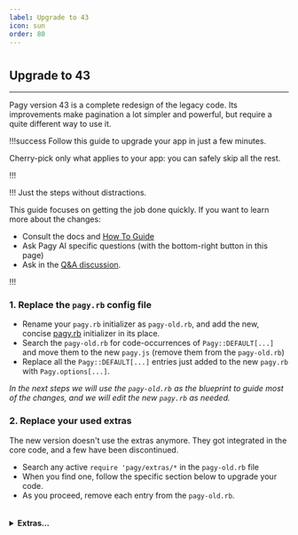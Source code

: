```yaml
---
label: Upgrade to 43
icon: sun
order: 80
---
```


#

## Upgrade to 43

---

Pagy version 43 is a complete redesign of the legacy code. Its improvements make pagination a lot simpler and powerful, but
require a quite different way to use it.

!!!success Follow this guide to upgrade your app in just a few minutes.

Cherry-pick only what applies to your app: you can safely skip all the rest.

!!!

!!! Just the steps without distractions.

This guide focuses on getting the job done quickly. If you want to learn more about the changes:

- Consult the docs and [How To Guide](how-to)
- Ask Pagy AI specific questions (with the bottom-right button in this page)
- Ask in the [Q&A discussion](https://github.com/ddnexus/pagy/discussions/categories/q-a).

!!!

### 1. Replace the `pagy.rb` config file

- Rename your `pagy.rb` initializer as `pagy-old.rb`, and add the new, concise
  [pagy.rb](../resources/initializer) initializer in its place.
- Search the `pagy-old.rb` for code-occurrences of `Pagy::DEFAULT[...]` and move them to the new `pagy.js` (remove them from the
  `pagy-old.rb`)
- Replace all the `Pagy::DEFAULT[...]` entries just added to the new `pagy.rb` with `Pagy.options[...]`.

_In the next steps we will use the `pagy-old.rb` as the blueprint to guide most of the changes, and we will edit the new `pagy.rb`
as needed._

### 2. Replace your used extras

The new version doesn't use the extras anymore. They got integrated in the core code, and a few have been discontinued.

- Search any active `require 'pagy/extras/*` in the `pagy-old.rb` file
- When you find one, follow the specific section below to upgrade your code.
- As you proceed, remove each entry from the `pagy-old.rb`.

<details>
  <summary><h4 style="display: inline-block">Extras...</h4></summary>

==- `array`

{.compact}

| Search (old)      | Replace with (new)  |
|-------------------|---------------------|
| `pagy_array(...)` | `pagy(:offset,...)` |

==- `arel`

{.compact}

| Search (old)     | Replace with (new)                     |
|------------------|----------------------------------------|
| `pagy_arel(...)` | `pagy(:offset, count_over: true, ...)` |

==- `pagy`

- All the old helpers are now `@pagy` instance methods with more explicit names.

{.compact}

| Search (old)                                   | Replace with (new)                                  |
|------------------------------------------------|-----------------------------------------------------|
| `pagy_nav(@pagy, ...)`                         | `@pagy.series_nav(...)`                             |
| `pagy_nav_js(@pagy, ...)`                      | `@pagy.series_nav_js(...)`                          |
| `pagy_combo_nav_js(@pagy, ...)`                | `@pagy.input_nav_js(...)`                           |
| `pagy_limit_selector_js(@pagy, ...)`           | `@pagy.limit_tag_js(...)`                           |
| `pagy_prev_url(@pagy, ...)`                    | `@pagy.page_url(:previous, ...)`                    |
| `pagy_next_url(@pagy, ...)`                    | `@pagy.page_url(:next, ...)`                        |
| `pagy_prev_a(@pagy, ...)`                      | `@pagy.previous_tag(...)`                           |
| `pagy_next_a(@pagy, ...)`                      | `@pagy.next_tag(...)`                               |
| `pagy_prev_link(@pagy, ...)`                   | discontinued: implement manually                    |
| `pagy_next_link(@pagy, ...)`                   | discontinued: implement manually                    |
| `size: ...`<br/>`Pagy.options[:size] = ...`    | `slots: ...`<br/>`Pagy.options[:slots] = ...`       |
| `ends: false`<br/>`Pagy.options[:end] = false` | `compact: true`<br/>`Pagy.options[:compact] = true` |

==- `boostrap`

- All the old helpers are now `@pagy` instance methods with more explicit names.

{.compact}

| Search (old)                                   | Replace with (new)                                  |
|------------------------------------------------|-----------------------------------------------------|
| `pagy_boostrap_nav(@pagy, ...)`                | `@pagy.series_nav(:boostrap, ...)`                  |
| `pagy_boostrap_nav_js(@pagy, ...)`             | `@pagy.series_nav_js(:boostrap, ...)`               |
| `pagy_boostrap_combo_nav_js(@pagy, ...)`       | `@pagy.input_nav_js(:boostrap, ...)`                |
| `size: ...`<br/>`Pagy.options[:size] = ...`    | `slots: ...`<br/>`Pagy.options[:slots] = ...`       |
| `ends: false`<br/>`Pagy.options[:end] = false` | `compact: true`<br/>`Pagy.options[:compact] = true` |

- **FYI**: The redundant `pagy-bootstrap` class has been removed from the `input_nav_js` body.

==- `bulma`

- All the old helpers are now `@pagy` instance methods with more explicit names.

{.compact}

| Search (old)                                   | Replace with (new)                                  |
|------------------------------------------------|-----------------------------------------------------|
| `pagy_bulma_nav(@pagy, ...)`                   | `@pagy.series_nav(:bulma, ...)`                     |
| `pagy_bulma_nav_js(@pagy, ...)`                | `@pagy.series_nav_js(:bulma, ...)`                  |
| `pagy_bulma_combo_nav_js(@pagy, ...)`          | `@pagy.input_nav_js(:bulma, ...)`                   |
| `size: ...`<br/>`Pagy.options[:size] = ...`    | `slots: ...`<br/>`Pagy.options[:slots] = ...`       |
| `ends: false`<br/>`Pagy.options[:end] = false` | `compact: true`<br/>`Pagy.options[:compact] = true` |

- **FYI**: The `is-centered` CSS class has been removed.
- **FYI**: The previous/next links have been moved at the beginning and end of the pagination.

==- `countless`

{.compact}

| Search (old)                                                            | Replace with (new)                                    |
|-------------------------------------------------------------------------|-------------------------------------------------------|
| `pagy_countless(...)`                                                   | `pagy(:countless, ...)`                               |
| `countless_minimal: true`<br/>`Pagy.options[:countless_minimal] = true` | `headless: true`<br/>`Pagy.options[:headless] = true` |

==- `calendar`

{.compact}

| Search (old)                      | Replace with (new)     |
|-----------------------------------|------------------------|
| `pagy_calendar(...)`              | `pagy(:calendar, ...)` |
| `Pagy::Calendar::OutOfRangeError` | `Pagy::RangeError`     |
| flag: `active: true`              | `disabled: false`      |
| config: `pagy: ...`               | `offset: ...`          |

- If your `pagy-old.rb` file contains any localization configuration, then uncomment and customize the following line in the
  `pagy.rb` initializer: `Pagy::Calendar.localize_with_rails_i18n_gem(*your_locales)`.
  - _Note: In non-Rails applications, calendar localization requires adding `rails-i18n` to your Gemfile._
- Remove any existing `Pagy::Calendar::*::DEFAULT`. Pass the options to each unit when you paginate.

==- `elasticsearch_rails`

- Active and passive modes are now handled by the same `pagy` method:

{.compact}

| Search (old)                                                                            | Replace with (new)                                            |
|-----------------------------------------------------------------------------------------|---------------------------------------------------------------|
| `pagy_elasticsearch_rails(...)`                                                         | `pagy(:elasticsearch_rails, ...)`                             |
| `Pagy.new_from_elasticsearch_rails(...)`                                                | `pagy(:elasticsearch_rails, ...)`                             |
| `elasticsearch_rails_search: ...`<br/>`Pagy.options[:elasticsearch_rails_search] = ...` | `search_method: ...`<br/>`Pagy.options[:search_method] = ...` |

- **Customization of the `pagy_search` method name has been discontinued:**
  - Remove any existing `:elasticsearch_rails_pagy_search` variable from your code.
  - Replace your custom method name with the standard `pagy_search` method.

==-  `meilisearch`

- Active and passive modes are now handled by the same `pagy` method:

{.compact}

| Search (old)                                                            | Replace with (new)                                            |
|-------------------------------------------------------------------------|---------------------------------------------------------------|
| `pagy_meilisearch(...)`                                                 | `pagy(:meilisearch, ...)`                                     |
| `Pagy.new_from_meilisearch(...)`                                        | `pagy(:meilisearch, ...)`                                     |
| `meilisearch_search: ...`<br/>`Pagy.options[:meilisearch_search] = ...` | `search_method: ...`<br/>`Pagy.options[:search_method] = ...` |

- **Customization of the `pagy_search` method name has been discontinued:**
  - Remove any existing `:meilisearch_pagy_search` variable from your code.
  - Replace your custom method name with the standard `pagy_search` method.

==- `searchkick`

- Active and passive modes are now handled by the same `pagy` method:

{.compact}

| Search (old)                                                          | Replace with (new)                                            |
|-----------------------------------------------------------------------|---------------------------------------------------------------|
| `pagy_searchkick(...)`                                                | `pagy(:searchkick, ...)`                                      |
| `Pagy.new_from_searchkick(...)`                                       | `pagy(:searchkick, ...)`                                      |
| `searchkick_search: ...`<br/>`Pagy.options[:searchkick_search] = ...` | `search_method: ...`<br/>`Pagy.options[:search_method] = ...` |

- **Customization of the `pagy_search` method name has been discontinued:**
  - Remove any existing `:searchkick_pagy_search` variable from your code.
  - Replace your custom method name with the standard `pagy_search` method.

==- `headers`

{.compact}

| Search (old)                                      | Replace with (new)                                        |
|---------------------------------------------------|-----------------------------------------------------------|
| `pagy_headers(...)`                               | `@pagy.headers_hash(...)`                                 |
| `pagy_headers_merge`                              | `response.headers.merge!(@pagy.headers_hash)`             |
| `headers: ...`<br/>`Pagy.options[:headers] = ...` | `headers_map: ...`<br/>`Pagy.options[:headers_map] = ...` |

==- `jsonapi`

{.compact}

| Search (old)                     | Replace with (new)     |
|----------------------------------|------------------------|
| `pagy_jsonapi_links(@pagy, ...)` | `@pagy.urls_hash(...)` |

- _Notice that the `nil` links are now removed as the `JSON:API` specifications require._
- IMPORTANT: Enable the feature by explicitly setting the `jsonapi: true` option _(in the initializer or `pagy` method)_.

==- `keyset`

{.compact}

| Search (old)                        | Replace with (new)            |
|-------------------------------------|-------------------------------|
| `pagy_keyset(...)`                  | `pagy(:keyset, ...)`          |
| `pagy_keyset_first_url(@pagy, ...)` | `@pagy.page_url(:first, ...)` |
| `pagy_keyset_next_url(@pagy, ...)`  | `@pagy.page_url(:next, ...)`  |
| `filter_newest: ...`                | override `compose_predicate`  |

- Replace any existing `:jsonify_keyset_attributes` with `:pre_serialize`.
  - The lambda receives the same `keyset_attributes` argument, but it must modify the specific values directly. The lambda's
    return value is ignored. For example: `->(attrs) { attrs[:created_at] = attrs[:created_at].strftime('%F %T.%6N') }`.

==- `limit`

{.compact}

| Search (old)                       | Replace with (new)                |
|------------------------------------|-----------------------------------|
| `limit_param: :...` (symbol value) | `limit_key: '...'` (string value) |
| `limit_extra: ...`                 | delete                            |
| `max_limit: ...`                   | delete                            |

- Enable the feature by setting `client_max_limit: your_client_max_limit` option _(in the initializer or `pagy` method)_.

==- `metadata`

{.compact}

| Search (old)                                        | Replace with (new)                                    |
|-----------------------------------------------------|-------------------------------------------------------|
| `pagy_metadata(@pagy, ...)`                         | `@pagy.data_hash(...)`                                |
| `metadata: ...`<br/>`Pagy.options[:metadata] = ...` | `data_keys: ...`<br/>`Pagy.options[:data_keys] = ...` |
| data_key -> `:scaffold_url`                         | `:url_template`                                       |

==- `overflow`

- The `Pagy::OverflowError` has been replaced by the `Pagy::RangeError`; however, it is no longer raised by default.
- Pagy rescues the `Pagy::RangeError` and serves an empty page by default.
  - Now, Pagy behaves the same as it did before when requiring the overflow extra and using its default settings.
- The legacy `pagy.overflow?` is now the `pagy.in_range?` method, which checks/returns the opposite state/boolean.
- The `overflow: :last_page` behavior has been discontinued because it provides nearly no benefit:
  - **Why there is little benefit in serving the last page?**
    - The navigation bar for an out-of-range request is rendered identically to that of the last page.
    - The only difference is that there are no records/results to display.
    - The "previous page" button points to the last page, so if users truly want to see the last page results (which they have
      likely already seen), they can simply click the link.
- **Summary for keeping the same behavior**:
  - The `:overflow` variable is not used anymore.
  - If you did not use the extra (i.e., Pagy raised errors), set `raise_range_error: true`.
  - If you used `overflow: :empty_page` or just required the overflow extra, simply remove it (this is now the default behavior).
  - If you used `overflow: :last_page` and still want this behavior despite the reasons above:
    - Set `raise_range_error: true`.
    - Use `rescue Pagy::RangeError => e` in your method.
    - Redirect to `@pagy.page_url(:last)`.

==- `standalone`

- Replace the `:url` variable with the `:request` [Common option](../toolbox/paginators/#common-options) hash. For example:

  ```ruby
  request: { base_url: 'http://www.example.com',
             path:     '/path',
             query:    { 'param1' => 1234 }, # The string-keyed hash query from the request 
             cookie:   'xyz' }               # The 'pagy' cookie, only for keynav  
  ```

==- `i18n`

- If absolutely necessary, uncomment or add this line to your initializer: `Pagy.translate_with_the_slower_i18n_gem!`.

==- `gearbox` _(discontinued)_

- Due to extensive overwriting for minimal benefit, you can safely remove this feature from your app without noticeable impact.
  Remove all `/gearbox/` related code.

==- `size` _(discontinued)_

- Pagination bars similar to WillPaginate and Kaminari are not good for a lot of reasons. If still required, adapt the legacy file
  from a previous commit.

==- `trim` _(discontinued)_

- It was mostly useless and half-baked, causing many complications in both the Ruby and JavaScript code for no significant
  benefit.
- Use an appropriate approach to address your requirement, such as utilizing URL rewriting at the HTTP server level.

===

### 3. Final steps

==- Search and replace

{.compact}

| Search (old)                      | Replace with (new)               |
|-----------------------------------|----------------------------------|
| `include Pagy::Backend`           | `include Pagy::Method`           |
| `include Pagy::Frontend`          | remove (integrated)              |
| `Pagy.root.`                      | `Pagy::ROOT.`                    |
| `page_param: :...` (symbol value) | `page_key: '...'` (string value) |
| `pagy_info(@pagy, ...)`           | `@pagy.info_tag(...)`            |
| `@pagy_locale = ...`              | `Pagy::I18n = ...`               |
| `@pagy.pages`                     | `@pagy.last`                     |
| `@pagy.vars`                      | `@pagy.options`                  |
| `VariableError`                   | `OptionError`                    |
| `<error>.variable`                | `<error>.option`                 |
| `count_args: ...`                 | remove (integrated)              |
| `anchor_string: ...`              | remove (discontinued)            |
| `outset: ...`                     | remove (discontinued)            |
| `cycle: ...`                      | remove (discontinued)            |

==- Replace the `:params` variable...

- Use the `:querify` option, which is a `lambda` that can modify the string-keyed query hash at will. It is a bit more verbose,
  but it's more powerful and low-level. It solves an incompatibility with the old high-level
  `:params` hash/lambda and improves performance. It is part of the [Common URL Options](../toolbox/paginators#common-url-options)
  group that gives you full and efficient control over the URL composition.
- Example:
  ```ruby
  # Old symbol-keyed, high-level hash variable
  params: { a: 1, b: 2 } 
  # New string-keyed, low-level, direct modification of the query hash
  querify: ->(q) { q.merge!('a' => 1, 'b' => 2) } 
  # It also allows to do things like:
  querify = ->(q) { q.except!('not_useful').merge!('custom' => 'useful') }
  ```

==- Replace the `*prev*` abbreviated naming

- Use `*previous*` in all the options, accessors, methods, etc.

===

### 4. Finalize the upgrade

==- Javascript

- If your `pagy-old.rb` contains any JavaScript setup, it should still work, so you can move it to the `pagy.rb` file, however,
  for apps with builders, consider using the
  new [Pagy.sync_javascript](../resources/javascript/#2-make-the-file-available-to-your-app).

==- Pagy::I18n and Locale Files

- If your `pagy-old.rb` contains the `Pagy::I18n` setup, and the setup includes some custom dictionary file, then uncomment and
  set up the relevant `Pagy::I18n` lookup section in the `pagy.rb` file. _(See the [I18n docs](../resources/i18n) for details)_
- Update your custom dictionary files (if any) to the new [dictionary structure](../resources/i18n/#dictionary-file-example), or
  they won't work correctly.
- Besides that, you don't need any line of the old setup, because all the locales are autoloaded when your app uses them.
- Remove all the I18n code from the `pagy-old.rb`.

==- Overriding

- Overriding methods in controllers/helpers is not possible or discouraged.
- The cleanest approach for local overriding is via Ruby refinements or the initializer for global override.
- Check the [How To Override Pagy Method](../guides/how-to/#override-pagy-methods).
- If your `pagy-old.rb` contains overridden methods, copy the methods over to the `pagy.rb` initializer, however, consider that:
  - Internal Pagy protected methods have been extensively refactored, likely renamed, and occasionally removed.
  - You should reconcile internal overrides by reviewing the updated Pagy codebase.

You may want also to check these internal renaming:

{.compact}

| Search (old)         | Replace with (new) |
|----------------------|--------------------|
| `pagy_url_for(@pagy` | `@pagy.page_url(`  |
| `pagy_anchor(pagy`   | `pagy.a_lambda(`   |
| `pagy_t`             | `I18n.translate`   |
| `label_for`          | `page_label`       |
| `label`              | `page_label`       |

==- Delete the `pagy-old.rb` file

- At this point, there should be no more code in the `pagy-old.rb`.

===

!!! warning

Please report any issue with this guide opening
a [new docs issue](https://github.com/ddnexus/pagy/issues/new?template=Documentation.yml).

!!!
